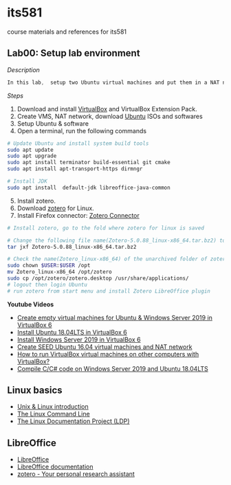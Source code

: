 # its581
course materials and references for its581

## Lab00: Setup lab environment

_Description_
```c
In this lab,  setup two Ubuntu virtual machines and put them in a NAT network of VirtualBox.
```

_Steps_
1. Download and install [VirtualBox](https://www.virtualbox.org) and VirtualBox Extension Pack.
2. Create VMS, NAT network, download [Ubuntu](https://ubuntu-mate.org/) ISOs and softwares
3. Setup Ubuntu & software
4. Open a terminal, run the following commands

```bash
# Update Ubuntu and install system build tools
sudo apt update
sudo apt upgrade
sudo apt install terminator build-essential git cmake 
sudo apt install apt-transport-https dirmngr

# Install JDK
sudo apt install  default-jdk libreoffice-java-common 
```


5. Install zotero. 
  1. Download [zotero](https://www.zotero.org/download/) for Linux.
  2. Install Firefox connector: [Zotero Connector](https://www.zotero.org/download/)
  
```bash
# Install zotero, go to the fold where zotero for linux is saved

# Change the following file name(Zotero-5.0.88_linux-x86_64.tar.bz2) to yours
tar jxf Zotero-5.0.88_linux-x86_64.tar.bz2

# Check the name(Zotero_linux-x86_64) of the unarchived folder of zotero, change it to yours
sudo chown $USER:$USER /opt
mv Zotero_linux-x86_64 /opt/zotero
sudo cp /opt/zotero/zotero.desktop /usr/share/applications/
# logout then login Ubuntu
# run zotero from start menu and install Zotero LibreOffice plugin
```


**Youtube Videos** 
* [Create empty virtual machines for Ubuntu & Windows Server 2019 in VirtualBox 6](https://youtu.be/3PbnBVNWXpk)
* [Install Ubuntu 18.04LTS in VirtualBox 6](https://youtu.be/3BHsizTRUg0)
* [Install Windows Server 2019 in VirtualBox 6](https://youtu.be/fQZFoSTSuPM)
* [Create SEED Ubuntu 16.04 virtual machines and NAT network](https://youtu.be/pwSlVJSCpu0)
* [How to run VirtualBox virtual machines on other computers with VirtualBox?](https://youtu.be/Ps30RJ1MzgQ)
* [Compile C/C# code on Windows Server 2019 and Ubuntu 18.04LTS](https://youtu.be/ajTLkAqamKs)

## Linux basics
* [Unix & Linux introduction](https://bootlin.com/doc/legacy/command-line/)
* [The Linux Command Line](http://linuxcommand.org/tlcl.php)
* [The Linux Documentation Project \(LDP\)](https://www.tldp.org/guides.html)

## LibreOffice
* [LibreOffice](https://www.libreoffice.org/)
* [LibreOffice documentation](https://documentation.libreoffice.org/en/english-documentation/)
* [zotero - Your personal research assistant](https://www.zotero.org/)
